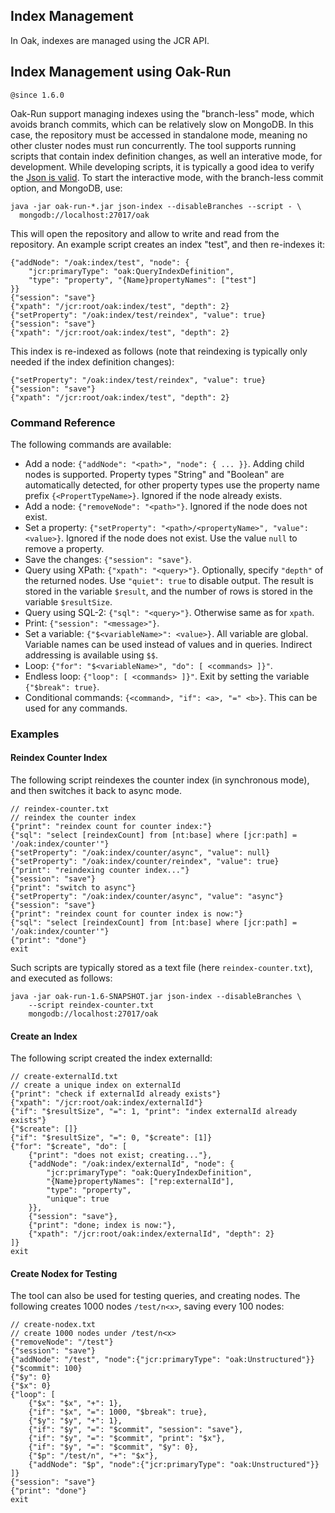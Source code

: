 <!--
   Licensed to the Apache Software Foundation (ASF) under one or more
   contributor license agreements.  See the NOTICE file distributed with
   this work for additional information regarding copyright ownership.
   The ASF licenses this file to You under the Apache License, Version 2.0
   (the "License"); you may not use this file except in compliance with
   the License.  You may obtain a copy of the License at

       http://www.apache.org/licenses/LICENSE-2.0

   Unless required by applicable law or agreed to in writing, software
   distributed under the License is distributed on an "AS IS" BASIS,
   WITHOUT WARRANTIES OR CONDITIONS OF ANY KIND, either express or implied.
   See the License for the specific language governing permissions and
   limitations under the License.
  -->

## Index Management

In Oak, indexes are managed using the JCR API.

## Index Management using Oak-Run
`@since 1.6.0` 

Oak-Run support managing indexes using the "branch-less" mode,
which avoids branch commits, which can be relatively slow on MongoDB.
In this case, the repository must be accessed in standalone mode,
meaning no other cluster nodes must run concurrently.
The tool supports running scripts that contain index definition changes,
as well an interative mode, for development.
While developing scripts, it is typically a good idea to verify the [Json is valid](http://jsonlint.com/). 
To start the interactive mode,
with the branch-less commit option, and MongoDB, use:

    java -jar oak-run-*.jar json-index --disableBranches --script - \
      mongodb://localhost:27017/oak

This will open the repository and allow to write and read from the repository.
An example script creates an index "test", and then re-indexes it:

    {"addNode": "/oak:index/test", "node": {
        "jcr:primaryType": "oak:QueryIndexDefinition", 
        "type": "property", "{Name}propertyNames": ["test"]
    }}
    {"session": "save"}
    {"xpath": "/jcr:root/oak:index/test", "depth": 2}
    {"setProperty": "/oak:index/test/reindex", "value": true}
    {"session": "save"}
    {"xpath": "/jcr:root/oak:index/test", "depth": 2}

This index is re-indexed as follows (note that reindexing is typically only needed 
if the index definition changes):

    {"setProperty": "/oak:index/test/reindex", "value": true}
    {"session": "save"}
    {"xpath": "/jcr:root/oak:index/test", "depth": 2}
    
### Command Reference
    
The following commands are available:

* Add a node: `{"addNode": "<path>", "node": { ... }}`. 
  Adding child nodes is supported.
  Property types "String" and "Boolean" are automatically detected,
  for other property types use the property name prefix `{<PropertTypeName>}`.
  Ignored if the node already exists.
* Add a node: `{"removeNode": "<path>"}`. 
  Ignored if the node does not exist.
* Set a property: `{"setProperty": "<path>/<propertyName>", "value": <value>}`. 
  Ignored if the node does not exist. 
  Use the value `null` to remove a property.
* Save the changes: `{"session": "save"}`. 
* Query using XPath: `{"xpath": "<query>"}`.
  Optionally, specify `"depth"` of the returned nodes.
  Use `"quiet": true` to disable output.
  The result is stored in the variable `$result`, and
  the number of rows is stored in the variable `$resultSize`.
* Query using SQL-2: `{"sql": "<query>"}`.
  Otherwise same as for `xpath`.
* Print: `{"session": "<message>"}`.
* Set a variable: `{"$<variableName>": <value>}`.
  All variable are global.
  Variable names can be used instead of values
  and in queries.
  Indirect addressing is available using `$$`.
* Loop: `{"for": "$<variableName>", "do": [ <commands> ]}"`.
* Endless loop: `{"loop": [ <commands> ]}"`.
  Exit by setting the variable `{"$break": true}`.
* Conditional commands: `{<command>, "if": <a>, "=" <b>}`.
  This can be used for any commands.
  
### Examples

#### Reindex Counter Index

The following script reindexes the counter index (in synchronous mode),
and then switches it back to async mode.

    // reindex-counter.txt
    // reindex the counter index
    {"print": "reindex count for counter index:"}
    {"sql": "select [reindexCount] from [nt:base] where [jcr:path] = '/oak:index/counter'"}
    {"setProperty": "/oak:index/counter/async", "value": null}
    {"setProperty": "/oak:index/counter/reindex", "value": true}
    {"print": "reindexing counter index..."}
    {"session": "save"}
    {"print": "switch to async"}
    {"setProperty": "/oak:index/counter/async", "value": "async"}
    {"session": "save"}
    {"print": "reindex count for counter index is now:"}
    {"sql": "select [reindexCount] from [nt:base] where [jcr:path] = '/oak:index/counter'"}
    {"print": "done"}
    exit
    
Such scripts are typically stored as a text file (here `reindex-counter.txt`),
and executed as follows:

    java -jar oak-run-1.6-SNAPSHOT.jar json-index --disableBranches \
        --script reindex-counter.txt  
        mongodb://localhost:27017/oak

#### Create an Index

The following script created the index externalId:

    // create-externalId.txt
    // create a unique index on externalId
    {"print": "check if externalId already exists"}
    {"xpath": "/jcr:root/oak:index/externalId"}
    {"if": "$resultSize", "=": 1, "print": "index externalId already exists"}
    {"$create": []}
    {"if": "$resultSize", "=": 0, "$create": [1]}
    {"for": "$create", "do": [
        {"print": "does not exist; creating..."},
        {"addNode": "/oak:index/externalId", "node": {
            "jcr:primaryType": "oak:QueryIndexDefinition",
            "{Name}propertyNames": ["rep:externalId"],
            "type": "property",
            "unique": true
        }},
        {"session": "save"},
        {"print": "done; index is now:"},
        {"xpath": "/jcr:root/oak:index/externalId", "depth": 2}
    ]}
    exit
    
#### Create Nodex for Testing

The tool can also be used for testing queries, and creating nodes.
The following creates 1000 nodes `/test/n<x>`, saving every 100 nodes:

    // create-nodex.txt
    // create 1000 nodes under /test/n<x>
    {"removeNode": "/test"}
    {"session": "save"}
    {"addNode": "/test", "node":{"jcr:primaryType": "oak:Unstructured"}}
    {"$commit": 100}
    {"$y": 0}
    {"$x": 0}
    {"loop": [
        {"$x": "$x", "+": 1},
        {"if": "$x", "=": 1000, "$break": true},
        {"$y": "$y", "+": 1},
        {"if": "$y", "=": "$commit", "session": "save"},
        {"if": "$y", "=": "$commit", "print": "$x"},
        {"if": "$y", "=": "$commit", "$y": 0},
        {"$p": "/test/n", "+": "$x"},
        {"addNode": "$p", "node":{"jcr:primaryType": "oak:Unstructured"}}
    ]}
    {"session": "save"}
    {"print": "done"}
    exit

